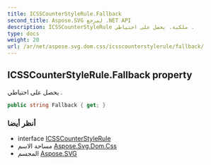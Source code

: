 ```yaml
---
title: ICSSCounterStyleRule.Fallback
second_title: Aspose.SVG لمرجع .NET API
description: ICSSCounterStyleRule ملكية. يحصل على احتياطي .
type: docs
weight: 20
url: /ar/net/aspose.svg.dom.css/icsscounterstylerule/fallback/
---
```

## ICSSCounterStyleRule.Fallback property

يحصل على احتياطي .

```csharp
public string Fallback { get; }
```

### أنظر أيضا

* interface [ICSSCounterStyleRule](../)
* مساحة الاسم [Aspose.Svg.Dom.Css](../../icsscounterstylerule/)
* المجسم [Aspose.SVG](../../../)


